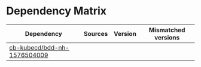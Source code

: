 # Dependency Matrix

Dependency | Sources | Version | Mismatched versions
---------- | ------- | ------- | -------------------
[cb-kubecd/bdd-nh-1576504009](https://github.com/cb-kubecd/bdd-nh-1576504009.git) |  | []() | 
